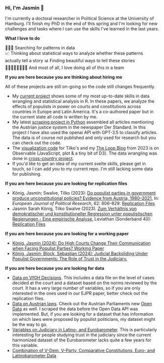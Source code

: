 ### Hi, I'm Jasmin 👋

I'm currently a doctoral researcher in Political Science at the University of Hamburg. I'll finish my PhD in the end of this spring and I'm looking for new challenges and tasks where I can use the skills I've learned in the last years. 

**What I love to do**   

🕵🏻‍♀️ Searching for patterns in data   
📈 Thinking about statistical ways to analyze whether these patterns actually tell a story
📊 Finding beautiful ways to tell these stories   
👨‍💻👩🏾‍💻👨🏼‍💻 And most of all, I love doing all of this in a team   

**If you are here because you are thinking about hiring me**

All of these projects are still on-going so the code still changes frequently.

- My [current project](https://github.com/jasminskoenig/constitutional-regression-advanced) shows some of my most up-to-date skills in data wrangling and statistical analysis in R. In these papers, we analyze the effects of populists in power on courts and constitutions across countries in Europe and Latin America. It's a co-authored paper but in the current state all code is written by me.
- My latest [scraping project in Python](https://github.com/jasminskoenig/standard_clean) assembled all articles mentioning the Austrian justice system in the newspaper Der Standard. In this project I have also used the openai API with GPT-3.5 to classify articles. The data is of course not published and only used for research but you can check out the code.
- The [visualization code](https://observablehq.com/@jasminsworkspace/constitutional-regression) for Tilko's and my [The Loop Blog](https://theloop.ecpr.eu/populists-in-power-constitutional-change-and-democratic-backsliding/) from 2023 is on Observable (JavaScript, plot & a tiny bit of D3). The data wrangling was done in [cross-country project](https://github.com/jasminskoenig/constitutional-regression-advanced).
- If you'd like to get an idea of my current svelte skills, please get in touch, so I can add you to my current repo. I'm still lacking some data for publishing.

**If you are here because you are looking for replication files**
- König, Jasmin; Swalve, Tilko (2023): [Do populist parties in government produce unconstitutional policies? Evidence from Austria, 1980–2021.](https://ejpr.onlinelibrary.wiley.com/doi/epdf/10.1111/1475-6765.12573) In: *European Journal of Political Research*, 62: 806–829: [Replication Files](https://github.com/jasminskoenig/replication-unconst-pol)
- Jasmin Sarah König, Tilko Swalve (2023). [Zum Verhältnis von demokratischer und konstitutioneller Regression unter populistischen Regierungen - Eine empirische Analyse.](https://www.jasminskoenig.com/uploads/working-paper.pdf) Leviathan (Sonderband 40): [Replication Files](https://github.com/jasminskoenig/constitutional-regression)

**If you are here because you are looking for a working paper**
- [König, Jasmin (2024): Do High Courts Change Their Communication when Facing Populist Parties? Working Paper](https://osf.io/yaume/)
- [König, Jasmin; Block, Sebastian (2024): Judicial Backsliding Under Populist Governments: The Role of Trust in the Judiciary.](https://github.com/jasminskoenig/constitutional-regression-advanced/blob/main/working-paper2.pdf)

**If you are here because you are looking for data**
- [Data on VfGH Decisions](https://github.com/jasminskoenig/austria/tree/main). This includes a data file on the level of cases decided at the court and a dataset based on the norms reviewed by the court. It has a very large number of variables, so if you are only interested in the ones used in our EJPR paper, better check out the replication files.
- [Data on Austrian laws](https://github.com/jasminskoenig/austria/tree/main). Check out the Austrian Parliaments new [Open Data](https://www.parlament.gv.at/recherchieren/open-data/) as well. I scraped the data before the Open Data API was implemented. But, if you are looking for a dataset that has information on which laws were proposed by populist politicians, my dataset might be the way to go.
- [Variables on Judiciary in Latino- and Eurobarometer](https://github.com/jasminskoenig/barometer/tree/main/data). This is particularly interesting for people studying trust in the judiciary since the current harmonized dataset of the Eurobarometer lacks quite a few years for this variable.
- [Combination of V-Dem, V-Party, Comparative Constitutions, Euro- and Latinobarometer Data](https://github.com/jasminskoenig/constitutional-regression-advanced/blob/main/data/ccpc_vdem.rds)
